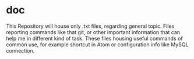 # doc
This Repository will house only .txt files, regarding general topic.
Files reporting commands like that git, or other important information that can help me in different kind of task. These files housing useful commands of common use, for example shortcut in Atom or configuration info like MySQL connection.   
